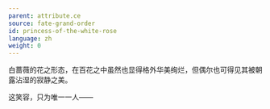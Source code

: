 ```yaml
---
parent: attribute.ce
source: fate-grand-order
id: princess-of-the-white-rose
language: zh
weight: 0
---
```


白蔷薇的花之形态，在百花之中虽然也显得格外华美绚烂，但偶尔也可得见其被朝露沾湿的寂静之美。

这笑容，只为唯一一人——
